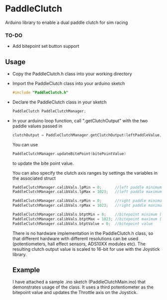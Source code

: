 # PaddleClutch
Arduino library to enable a dual paddle clutch for sim racing

### TO-DO
* Add bitepoint set button support

## Usage

* Copy the PaddleClutch.h class into your working directory
* Import the PaddleClutch class into your arduino sketch
  ```C
  #include "PaddleClutch.h"
  ```
* Declare the PaddleClutch class in your sketch
  ```C
  PaddleClutch PaddleClutchManager;
  ```
* In your arduino loop function, call ".getClutchOutput" with the two paddle values passed in
  ```C
  clutchOutput = PaddleClutchManager.getClutchOutput(leftPaddleValue, rightPaddleValue);
  ```
  
  You can use
  ```C
  PaddleClutchManager.updateBitePoint(bitePointValue)
  ```
  to update the bite point value.
  
  You can also specify the clutch axis ranges by settings the variables in the associated struct
  ```C
  PaddleClutchManager.calibVals.lpMin = 0;      //left paddle minimum
  PaddleClutchManager.calibVals.lpMax = 1023;   //left paddle maximum
  
  PaddleClutchManager.calibVals.rpMin = 0;      //right paddle minimum
  PaddleClutchManager.calibVals.rpMax = 1023;   //right paddle maximum
  
  PaddleClutchManager.calibVals.btptMin = 0;    //bitepoint minimum (for potentiometer bitepoint)
  PaddleClutchManager.calibVals.btptMax = 1023; //bitepoint maximum (for potentiometer bitepoint)
  PaddleClutchManager.calibVals.btptValue = 0;  //bitepoint value
  ```
  
  There is no hardware implementation in the PaddleClutch.h class, so that different hardware with different resolutions can be used (potentiometers, hall effect sensors, ADS10XX modules etc). The resulting clutch output value is scaled to 16-bit for use with the Joystick library.
  
  ## Example
  
  I have attached a sample .ino sketch (PaddleClutchMain.ino) that demonstrates usage of the class. It uses a third potentiometer as the bitepoint value and updates the Throttle axis on the Joystick.
  
